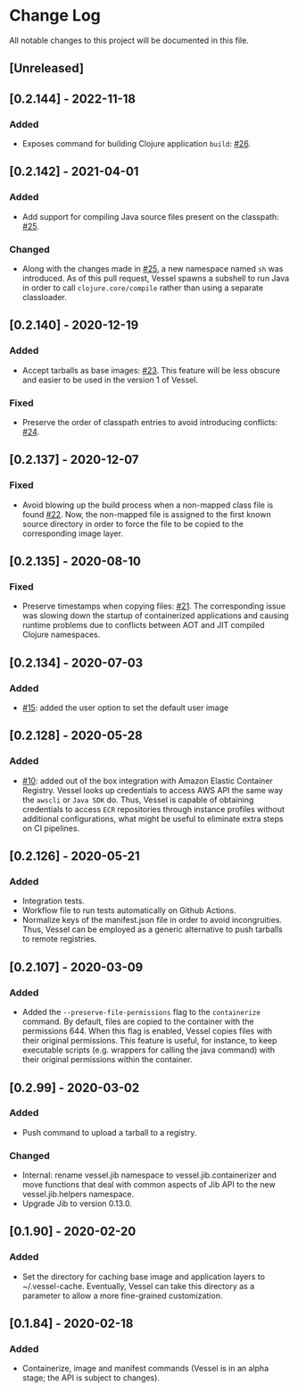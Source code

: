 # Change Log

All notable changes to this project will be documented in this file.

## [Unreleased]

## [0.2.144] - 2022-11-18

### Added
- Exposes command for building Clojure application `build`: [#26](https://github.com/nubank/vessel/pull/26).

## [0.2.142] - 2021-04-01

### Added
- Add support for compiling Java source files present on the classpath: [#25](https://github.com/nubank/vessel/pull/25).

### Changed
- Along with the changes made in [#25](https://github.com/nubank/vessel/pull/25), a new namespace named `sh` was introduced. As of this pull request, Vessel spawns a subshell to run Java in order to call `clojure.core/compile` rather than using a separate classloader.

## [0.2.140] - 2020-12-19

### Added
- Accept tarballs as base images: [#23](https://github.com/nubank/vessel/pull/23). This feature will be less obscure and easier to be used in the version 1 of Vessel.

### Fixed
- Preserve the order of classpath entries to avoid introducing conflicts: [#24](https://github.com/nubank/vessel/pull/24).

## [0.2.137] - 2020-12-07

### Fixed
- Avoid blowing up the build process when a non-mapped class file is found [#22](https://github.com/nubank/vessel/pull/22). Now, the non-mapped file is assigned to the first known source directory in order to force the file to be copied to the corresponding image layer.

## [0.2.135] - 2020-08-10

### Fixed
- Preserve timestamps when copying files:
  [#21](https://github.com/nubank/vessel/pull/21). The corresponding issue was
  slowing down the startup of containerized applications and causing runtime
  problems due to conflicts between AOT and JIT compiled Clojure namespaces.

## [0.2.134] - 2020-07-03

### Added
- [#15](https://github.com/nubank/vessel/pull/15): added the user option
  to set the default user image

## [0.2.128] - 2020-05-28

### Added
- [#10](https://github.com/nubank/vessel/pull/10): added out of the box
  integration with Amazon Elastic Container Registry. Vessel looks up
  credentials to access AWS API the same way the `awscli` or `Java SDK`
  do. Thus, Vessel is capable of obtaining credentials to access `ECR`
  repositories through instance profiles without additional configurations, what
  might be useful to eliminate extra steps on CI pipelines.

## [0.2.126] - 2020-05-21

### Added
- Integration tests.
- Workflow file to run tests automatically on Github Actions.
- Normalize keys of the manifest.json file in order to avoid incongruities. Thus, Vessel can be employed  as a generic alternative to push tarballs to remote registries.

## [0.2.107] - 2020-03-09

### Added
- Added the `--preserve-file-permissions` flag to the `containerize` command. By
  default, files are copied to the container with the permissions 644. When this
  flag is enabled, Vessel copies files with their original permissions. This
  feature is useful, for instance, to keep executable scripts (e.g. wrappers for
  calling the java command) with their original permissions within the
  container.

## [0.2.99] - 2020-03-02

### Added
* Push command to upload a tarball to a registry.

### Changed
* Internal: rename vessel.jib namespace to vessel.jib.containerizer and move
functions that deal with common aspects of Jib API to the new
  vessel.jib.helpers namespace.
* Upgrade Jib to version 0.13.0.

## [0.1.90] - 2020-02-20

### Added
* Set the directory for caching base image and application layers to
  ~/.vessel-cache. Eventually, Vessel can take this directory as a parameter to
  allow a more fine-grained customization.

## [0.1.84] - 2020-02-18

### Added
* Containerize, image and manifest commands (Vessel is in an alpha stage; the
  API is subject to changes).

